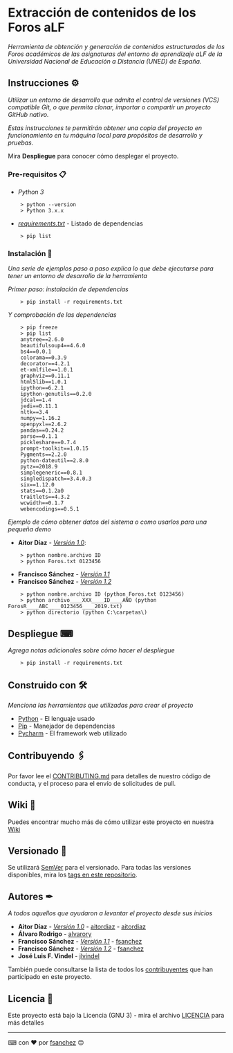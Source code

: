 # Extracción de contenidos de los Foros aLF

_Herramienta de obtención y generación de contenidos estructurados de los Foros académicos de las asignaturas del 
entorno de aprendizaje aLF de la Universidad Nacional de Educación a Distancia (UNED) de España._

## Instrucciones ⚙

_Utilizar un entorno de desarrollo que admita el control de versiones (VCS) compatible Git, o que permita clonar, 
importar o compartir un proyecto GitHub nativo._

_Estas instrucciones te permitirán obtener una copia del proyecto en funcionamiento en tu máquina local para propósitos de desarrollo y pruebas._

Mira **Despliegue** para conocer cómo desplegar el proyecto.


### Pre-requisitos 📋

* _Python 3_

```
    > python --version
    > Python 3.x.x
```

* [_requirements.txt_](https://github.com/IA-LA/PF/requirements.txt) - Listado de dependencias

```
    > pip list
```

### Instalación 🔧

_Una serie de ejemplos paso a paso explica lo que debe ejecutarse para tener un entorno de desarrollo de la herramienta_

_Primer paso: instalación de dependencias_

```
    > pip install -r requirements.txt
```

_Y comprobación de las dependencias_

```
    > pip freeze
    > pip list
    anytree==2.6.0
    beautifulsoup4==4.6.0
    bs4==0.0.1
    colorama==0.3.9
    decorator==4.2.1
    et-xmlfile==1.0.1
    graphviz==0.11.1
    html5lib==1.0.1
    ipython==6.2.1
    ipython-genutils==0.2.0
    jdcal==1.4
    jedi==0.11.1
    nltk==3.4
    numpy==1.16.2
    openpyxl==2.6.2
    pandas==0.24.2
    parso==0.1.1
    pickleshare==0.7.4
    prompt-toolkit==1.0.15
    Pygments==2.2.0
    python-dateutil==2.8.0
    pytz==2018.9
    simplegeneric==0.8.1
    singledispatch==3.4.0.3
    six==1.12.0
    stats==0.1.2a0
    traitlets==4.3.2
    wcwidth==0.1.7
    webencodings==0.5.1
```

_Ejemplo de cómo obtener datos del sistema o como usarlos para una pequeña demo_
* **Aitor Díaz** - [*Versión 1.0*](https://github.com/IA-LA/PF/tree/master/v1.0):
```
    > python nombre.archivo ID
    > python Foros.txt 0123456
```

* **Francisco Sánchez** - [*Versión 1.1*](https://github.com/IA-LA/foros)
* **Francisco Sánchez** - [*Versión 1.2*](https://github.com/IA-LA/foros)
```
    > python nombre.archivo ID (python Foros.txt 0123456)
    > python archivo____XXX____ID____AÑO (python ForosR____ABC____0123456____2019.txt)
    > python directorio (python C:\carpetas\)
```


## Despliegue ⌨

_Agrega notas adicionales sobre cómo hacer el despliegue_

```
    > pip install -r requirements.txt
```

## Construido con 🛠️

_Menciona las herramientas que utilizadas para crear el proyecto_

* [Python](https://www.python.org/) - El lenguaje usado
* [Pip](https://pypi.org/project/pip/) - Manejador de dependencias
* [Pycharm](https://www.jetbrains.com/pycharm/) - El framework web utilizado

## Contribuyendo 🖇️

Por favor lee el [CONTRIBUTING.md](https://github.com/IA-LA/PF/CONTRIBUTING.md) para detalles de nuestro código de conducta, y el proceso para el envío de solicitudes de pull.

## Wiki 📖

Puedes encontrar mucho más de cómo utilizar este proyecto en nuestra [Wiki](https://github.com/IA-LA/PF/wiki)

## Versionado 📌

Se utilizará [SemVer](http://semver.org/) para el versionado. Para todas las versiones disponibles, mira los [tags en este repositorio](https://github.com/IA-LA/PF/tags).

## Autores ✒

_A todos aquellos que ayudaron a levantar el proyecto desde sus inicios_

* **Aitor Díaz** - [*Versión 1.0*](https://github.com/IA-LA/PF/tree/master/v1.0) - [aitordiaz](https://github.com/Aitower) - [aitordiaz](mailto:aitordiaz@pas.uned.es)
* **Álvaro Rodrigo** - [alvarory](mailto:alvarory@lsi.uned.es)
* **Francisco Sánchez** - [*Versión 1.1*](https://github.com/IA-LA/foros) - [fsanchez](https://github.com/IA-LA)
* **Francisco Sánchez** - [*Versión 1.2*](https://github.com/IA-LA/foros) - [fsanchez](https://github.com/IA-LA)
* **José Luis F. Vindel** - [jlvindel](mailto:jlvindel@dia.uned.es)

También puede consultarse la lista de todos los [contribuyentes](https://github.com/IA-LA/PF/contributors) que han participado en este proyecto. 

## Licencia 📄

Este proyecto está bajo la Licencia (GNU 3) - mira el archivo [LICENCIA](LICENSE) para más detalles




---
⌨ con ❤ por [fsanchez](https://github.com/IA-LA) 😊

